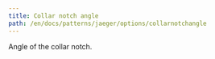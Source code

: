 ```yaml
---
title: Collar notch angle
path: /en/docs/patterns/jaeger/options/collarnotchangle
---
```


Angle of the collar notch.